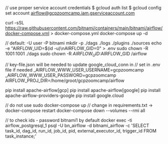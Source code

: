// use proper service account credentials
$ gcloud auth list
$ gcloud config set account airflow@gcpzoomcamp.iam.gserviceaccount.com

curl -sSL https://raw.githubusercontent.com/bitnami/containers/main/bitnami/airflow/docker-compose.yml > docker-compose.yml
docker-compose up -d

// default: -U user -P bitnami
mkdir -p ./dags ./logs ./plugins ./sources
echo -e "AIRFLOW_UID=$(id -u)\nAIRFLOW_GID=0" > .env
sudo chown -R 1001:1001 ./dags
sudo chown -R $AIRFLOW_UID:$AIRFLOW_GID /airflow

// key-file.json will be needed to update google_cloud_conn in
// set in .env file if needed
_AIRFLOW_WWW_USER_USERNAME=gcpzoomcamp
_AIRFLOW_WWW_USER_PASSWORD=gcpzoomcamp
AIRFLOW_PROJ_DIR=/home/groot/gcpzoomcamp/airflow

pip install apache-airflow[gcp] 
pip install apache-airflow[google]
pip install apache-airflow-providers-google
pip install google.cloud 

// do not use sudo
docker-compose up
// change in requirements.txt -> docker-compose restart
docker-compose down --volumes --rmi all

// to check ids - password bitnami1 by default
docker exec -ti airflow_postgresql_1 psql -U bn_airflow -d bitnami_airflow -c 'SELECT task_id, dag_id, run_id, job_id, pid, external_executor_id, trigger_id FROM task_instance;'

